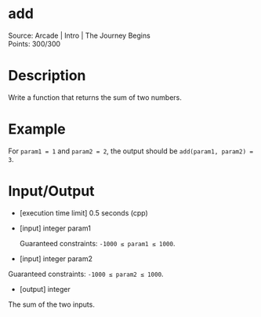 # add
Source: Arcade | Intro | The Journey Begins <br>
Points: 300/300

# Description

Write a function that returns the sum of two numbers.

# Example

For `param1 = 1` and `param2 = 2`, the output should be `add(param1, param2) = 3`.

# Input/Output

* [execution time limit] 0.5 seconds (cpp)

* [input] integer param1

  Guaranteed constraints:
  `-1000 ≤ param1 ≤ 1000`.

* [input] integer param2

 Guaranteed constraints:
 `-1000 ≤ param2 ≤ 1000`.

* [output] integer

 The sum of the two inputs.
